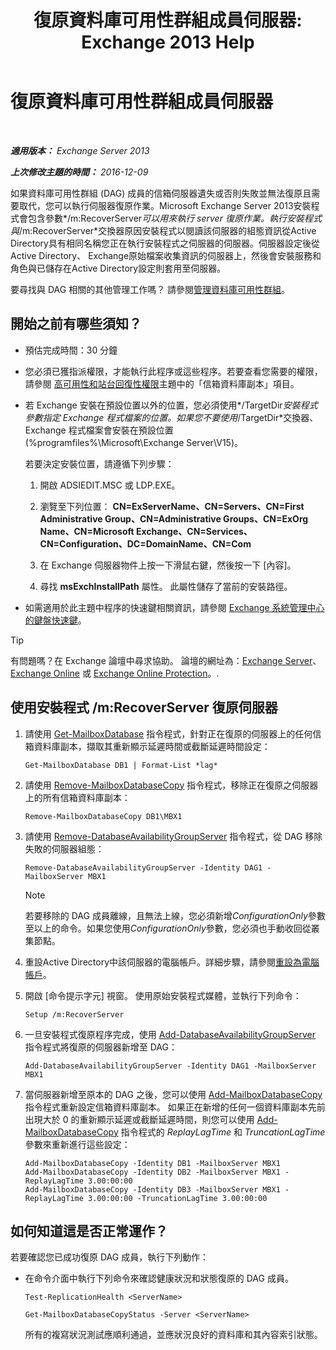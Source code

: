 ﻿---
title: '復原資料庫可用性群組成員伺服器: Exchange 2013 Help'
TOCTitle: 復原資料庫可用性群組成員伺服器
ms:assetid: eccd8f61-9706-4bb7-a62a-ec7c166f8019
ms:mtpsurl: https://technet.microsoft.com/zh-tw/library/Dd638206(v=EXCHG.150)
ms:contentKeyID: 50474534
ms.date: 05/21/2018
mtps_version: v=EXCHG.150
ms.translationtype: MT
---

# 復原資料庫可用性群組成員伺服器

 

_**適用版本：** Exchange Server 2013_

_**上次修改主題的時間：** 2016-12-09_

如果資料庫可用性群組 (DAG) 成員的信箱伺服器遺失或否則失敗並無法復原且需要取代，您可以執行伺服器復原作業。Microsoft Exchange Server 2013安裝程式會包含參數*/m:RecoverServer*可以用來執行 server 復原作業。執行安裝程式與*/m:RecoverServer*交換器原因安裝程式以閱讀該伺服器的組態資訊從Active Directory具有相同名稱您正在執行安裝程式之伺服器的伺服器。伺服器設定後從Active Directory、 Exchange原始檔案收集資訊的伺服器上，然後會安裝服務和角色與已儲存在Active Directory設定則套用至伺服器。

要尋找與 DAG 相關的其他管理工作嗎？ 請參閱[管理資料庫可用性群組](managing-database-availability-groups-exchange-2013-help.md)。

## 開始之前有哪些須知？

  - 預估完成時間：30 分鐘

  - 您必須已獲指派權限，才能執行此程序或這些程序。若要查看您需要的權限，請參閱 [高可用性和站台回復性權限](high-availability-and-site-resilience-permissions-exchange-2013-help.md)主題中的「信箱資料庫副本」項目。

  - 若 Exchange 安裝在預設位置以外的位置，您必須使用*/TargetDir*安裝程式參數指定 Exchange 程式檔案的位置。如果您不要使用*/TargetDir*交換器、 Exchange 程式檔案會安裝在預設位置 (%programfiles%\\Microsoft\\Exchange Server\\V15)。
    
    若要決定安裝位置，請遵循下列步驟：
    
    1.  開啟 ADSIEDIT.MSC 或 LDP.EXE。
    
    2.  瀏覽至下列位置： **CN=ExServerName、CN=Servers、CN=First Administrative Group、CN=Administrative Groups、CN=ExOrg Name、CN=Microsoft Exchange、CN=Services、CN=Configuration、DC=DomainName、CN=Com**
    
    3.  在 Exchange 伺服器物件上按一下滑鼠右鍵，然後按一下 \[內容\]。
    
    4.  尋找 **msExchInstallPath** 屬性。 此屬性儲存了當前的安裝路徑。

  - 如需適用於此主題中程序的快速鍵相關資訊，請參閱 [Exchange 系統管理中心的鍵盤快速鍵](keyboard-shortcuts-in-the-exchange-admin-center-exchange-online-protection-help.md)。


> [!TIP]  
> 有問題嗎？在 Exchange 論壇中尋求協助。 論壇的網址為：<a href="https://go.microsoft.com/fwlink/p/?linkid=60612">Exchange Server</a>、 <a href="https://go.microsoft.com/fwlink/p/?linkid=267542">Exchange Online</a> 或 <a href="https://go.microsoft.com/fwlink/p/?linkid=285351">Exchange Online Protection</a>。.




## 使用安裝程式 /m:RecoverServer 復原伺服器

1.  請使用 [Get-MailboxDatabase](https://technet.microsoft.com/zh-tw/library/bb124924\(v=exchg.150\)) 指令程式，針對正在復原的伺服器上的任何信箱資料庫副本，擷取其重新顯示延遲時間或截斷延遲時間設定：
    
        Get-MailboxDatabase DB1 | Format-List *lag*

2.  請使用 [Remove-MailboxDatabaseCopy](https://technet.microsoft.com/zh-tw/library/dd335119\(v=exchg.150\)) 指令程式，移除正在復原之伺服器上的所有信箱資料庫副本：
    
        Remove-MailboxDatabaseCopy DB1\MBX1

3.  請使用 [Remove-DatabaseAvailabilityGroupServer](https://technet.microsoft.com/zh-tw/library/dd297956\(v=exchg.150\)) 指令程式，從 DAG 移除失敗的伺服器組態：
    
        Remove-DatabaseAvailabilityGroupServer -Identity DAG1 -MailboxServer MBX1
    
    > [!NOTE]  
    > 若要移除的 DAG 成員離線，且無法上線，您必須新增<em>ConfigurationOnly</em>參數至以上的命令。如果您使用<em>ConfigurationOnly</em>參數，您必須也手動收回從叢集節點。


4.  重設Active Directory中該伺服器的電腦帳戶。詳細步驟，請參閱[重設為電腦帳戶](http://go.microsoft.com/fwlink/p/?linkid=167188)。

5.  開啟 \[命令提示字元\] 視窗。 使用原始安裝程式媒體，並執行下列命令：
    
        Setup /m:RecoverServer

6.  一旦安裝程式復原程序完成，使用 [Add-DatabaseAvailabilityGroupServer](https://technet.microsoft.com/zh-tw/library/dd298049\(v=exchg.150\)) 指令程式將復原的伺服器新增至 DAG：
    
        Add-DatabaseAvailabilityGroupServer -Identity DAG1 -MailboxServer MBX1

7.  當伺服器新增至原本的 DAG 之後，您可以使用 [Add-MailboxDatabaseCopy](https://technet.microsoft.com/zh-tw/library/dd298105\(v=exchg.150\)) 指令程式重新設定信箱資料庫副本。 如果正在新增的任何一個資料庫副本先前出現大於 0 的重新顯示延遲或截斷延遲時間，則您可以使用 [Add-MailboxDatabaseCopy](https://technet.microsoft.com/zh-tw/library/dd298105\(v=exchg.150\)) 指令程式的 *ReplayLagTime* 和 *TruncationLagTime* 參數來重新進行這些設定：
    
        Add-MailboxDatabaseCopy -Identity DB1 -MailboxServer MBX1
        Add-MailboxDatabaseCopy -Identity DB2 -MailboxServer MBX1 -ReplayLagTime 3.00:00:00
        Add-MailboxDatabaseCopy -Identity DB3 -MailboxServer MBX1 -ReplayLagTime 3.00:00:00 -TruncationLagTime 3.00:00:00

## 如何知道這是否正常運作？

若要確認您已成功復原 DAG 成員，執行下列動作：

  - 在命令介面中執行下列命令來確認健康狀況和狀態復原的 DAG 成員。
    
        Test-ReplicationHealth <ServerName>
    
        Get-MailboxDatabaseCopyStatus -Server <ServerName>
    
    所有的複寫狀況測試應順利通過，並應狀況良好的資料庫和其內容索引狀態。

